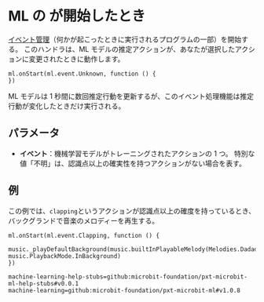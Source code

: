 # ML の が開始したとき

[イベント管理](/参照/イベント管理)（何かが起こったときに実行されるプログラムの一部）を開始する。 このハンドラは、ML モデルの推定アクションが、あなたが選択したアクションに変更されたときに動作します。

```sig
ml.onStart(ml.event.Unknown, function () {
})
```

ML モデルは 1 秒間に数回推定行動を更新するが、このイベント処理機能は推定行動が変化したときだけ実行される。

## パラメータ

- **イベント**：機械学習モデルがトレーニングされたアクションの 1 つ。 特別な値「不明」は、認識点以上の確実性を持つアクションがない場合を表す。

## 例

この例では、`clapping`というアクションが認識点以上の確度を持っているとき、バックグランドで音楽のメロディーを再生する。

```blocks
ml.onStart(ml.event.Clapping, function () {
    music._playDefaultBackground(music.builtInPlayableMelody(Melodies.Dadadadum), music.PlaybackMode.InBackground)
})
```

```package
machine-learning-help-stubs=github:microbit-foundation/pxt-microbit-ml-help-stubs#v0.0.1
machine-learning=github:microbit-foundation/pxt-microbit-ml#v1.0.8
```
